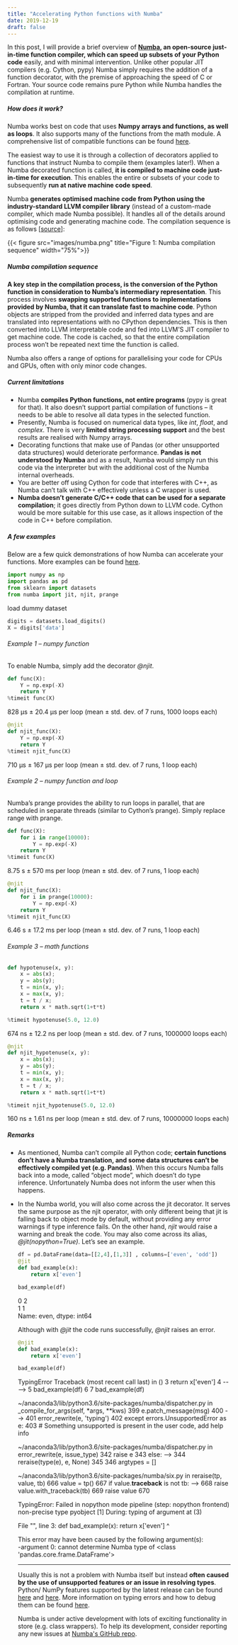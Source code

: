 ```yaml
---
title: "Accelerating Python functions with Numba"
date: 2019-12-19
draft: false
---
```


In this post, I will provide a brief overview of **[Numba](http://numba.pydata.org/), an open-source just-in-time function compiler, which can speed up subsets of your Python code** easily, and with minimal intervention. Unlike other popular JIT compilers (e.g. Cython, pypy) Numba simply requires the addition of a function decorator, with the premise of approaching the speed of C or Fortran. Your source code remains pure Python while Numba handles the compilation at runtime.

##### How does it work?

Numba works best on code that uses **Numpy arrays and functions, as well as loops**. It also supports many of the functions from the math module. A comprehensive list of compatible functions can be found [here](http://numba.pydata.org/numba-doc/0.17.0/reference/pysupported.html). 

The easiest way to use it is through a collection of decorators applied to functions that instruct Numba to compile them (examples later!). When a Numba decorated function is called, **it is compiled to machine code just-in-time for execution**. This enables the entire or subsets of your code to subsequently **run at native machine code speed**.

Numba **generates optimised machine code from Python using the industry-standard LLVM compiler library** (instead of a custom-made compiler, which made Numba possible). It handles all of the details around optimising code and generating machine code. The compilation sequence is as follows [[source](https://www.youtube.com/watch?v=-4tD8kNHdXs)]:

{{< figure src="images/numba.png" title="Figure 1: Numba compilation sequence" width="75%">}}

##### Numba compilation sequence
**A key step in the compilation process, is the conversion of the Python function in consideration to Numba’s intermediary representation**. This process involves **swapping supported functions to implementations provided by Numba, that it can translate fast to machine code**. Python objects are stripped from the provided and inferred data types and are translated into representations with no CPython dependencies. This is then converted into LLVM interpretable code and fed into LLVM’S JIT compiler to get machine code. The code is cached, so that the entire compilation process won’t be repeated next time the function is called.

Numba also offers a range of options for parallelising your code for CPUs and GPUs, often with only minor code changes.

##### Current limitations

- Numba **compiles Python functions, not entire programs** (pypy is great for that).  It also doesn’t support partial compilation of functions – it needs to be able to resolve all data types in the selected function. 
- Presently, Numba is focused on numerical data types, like *int*, *float*, and *complex*. There is very **limited string processing support** and the best results are realised with Numpy arrays.
- Decorating functions that make use of Pandas (or other unsupported data structures) would deteriorate performance. **Pandas is not understood by Numba** and as a result, Numba would simply run this code via the interpreter but with the additional cost of the Numba internal overheads.
- You are better off using Cython for code that interferes with C++, as Numba can’t talk with C++ effectively unless a C wrapper is used.
- **Numba doesn’t generate C/C++ code that can be used for a separate compilation**; it goes directly from Python down to LLVM code.  Cython would be more suitable for this use case,  as it allows inspection of the code in C++ before compilation.

##### A few examples

Below are a few quick demonstrations of how Numba can accelerate your functions. More examples can be found [here](http://numba.pydata.org/).

```python
import numpy as np
import pandas as pd
from sklearn import datasets
from numba import jit, njit, prange
```

load dummy dataset

```python
digits = datasets.load_digits()
X = digits['data']
```

###### Example 1 – numpy function

To enable Numba, simply add the decorator *@njit*.

```python
def func(X):
    Y = np.exp(-X)
    return Y
%timeit func(X)
```

828 µs ± 20.4 µs per loop (mean ± std. dev. of 7 runs, 1000 loops each)


```python
@njit
def njit_func(X):
    Y = np.exp(-X)
    return Y
%timeit njit_func(X)
```

710 µs ± 167 µs per loop (mean ± std. dev. of 7 runs, 1 loop each)


###### Example 2 – numpy function and loop

Numba’s prange provides the ability to run loops in parallel, that are scheduled in separate threads (similar to Cython’s prange). Simply replace range with prange.

```python
def func(X):
    for i in range(10000):
        Y = np.exp(-X)
    return Y
%timeit func(X)
```

8.75 s ± 570 ms per loop (mean ± std. dev. of 7 runs, 1 loop each)


```python
@njit
def njit_func(X):
    for i in prange(10000):
        Y = np.exp(-X)
    return Y
%timeit njit_func(X)
```

6.46 s ± 17.2 ms per loop (mean ± std. dev. of 7 runs, 1 loop each)


###### Example 3 – math functions

```python
def hypotenuse(x, y):
    x = abs(x);
    y = abs(y);
    t = min(x, y);
    x = max(x, y);
    t = t / x;
    return x * math.sqrt(1+t*t)

%timeit hypotenuse(5.0, 12.0)
```

674 ns ± 12.2 ns per loop (mean ± std. dev. of 7 runs, 1000000 loops each)


```python
@njit
def njit_hypotenuse(x, y):
    x = abs(x);
    y = abs(y);
    t = min(x, y);
    x = max(x, y);
    t = t / x;
    return x * math.sqrt(1+t*t)

%timeit njit_hypotenuse(5.0, 12.0)
```


160 ns ± 1.61 ns per loop (mean ± std. dev. of 7 runs, 10000000 loops each)


##### Remarks

- As mentioned, Numba can’t compile all Python code; **certain functions don’t have a Numba translation, and some data structures can’t be effectively compiled yet (e.g. Pandas)**. When this occurs Numba falls back into a mode,  called “object mode”, which doesn’t do type inference. Unfortunately Numba does not inform the user when this happens.

- In the Numba world, you will also come across the jit decorator. It serves the same purpose as the njit operator, with only different being that jit is falling back to object mode by default, without providing any error warnings if type inference fails. On the other hand, *njit* would raise a warning and break the code. You may also come across its alias, *@jit(nopython=True)*. Let’s see an example.

    ```python
    df = pd.DataFrame(data=[[2,4],[1,3]] , columns=['even', 'odd'])
    @jit
    def bad_example(x):
        return x['even']

    bad_example(df)
    ```

    0    2  
    1    1  
    Name: even, dtype: int64

    Although with *@jit* the code runs successfully, *@njit* raises an error.

    ```python
    @njit
    def bad_example(x):
        return x['even']

    bad_example(df)
    ```

    TypingError                               Traceback (most recent call last)
    <ipython-input-12-63299406f3ac> in <module>()
        3     return x['even']
        4 
    ----> 5 bad_example(df)
        6 
        7 bad_example(df)

    ~/anaconda3/lib/python3.6/site-packages/numba/dispatcher.py in _compile_for_args(self, *args, **kws)
        399                 e.patch_message(msg)
        400 
    --> 401             error_rewrite(e, 'typing')
        402         except errors.UnsupportedError as e:
        403             # Something unsupported is present in the user code, add help info

    ~/anaconda3/lib/python3.6/site-packages/numba/dispatcher.py in error_rewrite(e, issue_type)
        342                 raise e
        343             else:
    --> 344                 reraise(type(e), e, None)
        345 
        346         argtypes = []

    ~/anaconda3/lib/python3.6/site-packages/numba/six.py in reraise(tp, value, tb)
        666             value = tp()
        667         if value.__traceback__ is not tb:
    --> 668             raise value.with_traceback(tb)
        669         raise value
        670 

    TypingError: Failed in nopython mode pipeline (step: nopython frontend)
    non-precise type pyobject
    [1] During: typing of argument at <ipython-input-12-63299406f3ac> (3)

    File "<ipython-input-12-63299406f3ac>", line 3:
    def bad_example(x):
        return x['even']
        ^

    This error may have been caused by the following argument(s):  
    -argument 0: cannot determine Numba type of <class 'pandas.core.frame.DataFrame'>

    ---


    Usually this is not a problem with Numba itself but instead **often caused by the use of unsupported features or an issue in resolving types**. Python/ NumPy features supported by the latest release can be found [here](http://numba.pydata.org/numba-doc/latest/reference/pysupported.html) and [here](http://numba.pydata.org/numba-doc/latest/reference/numpysupported.html). More information on typing errors and how to debug them can be found [here](http://numba.pydata.org/numba-doc/latest/user/troubleshoot.html#my-code-doesn-t-compile).  

    Numba is under active development with lots of exciting functionality in store (e.g. class wrappers). To help its development, consider reporting any new issues at [Numba's GitHub repo](https://github.com/numba/numba/issues/new).
